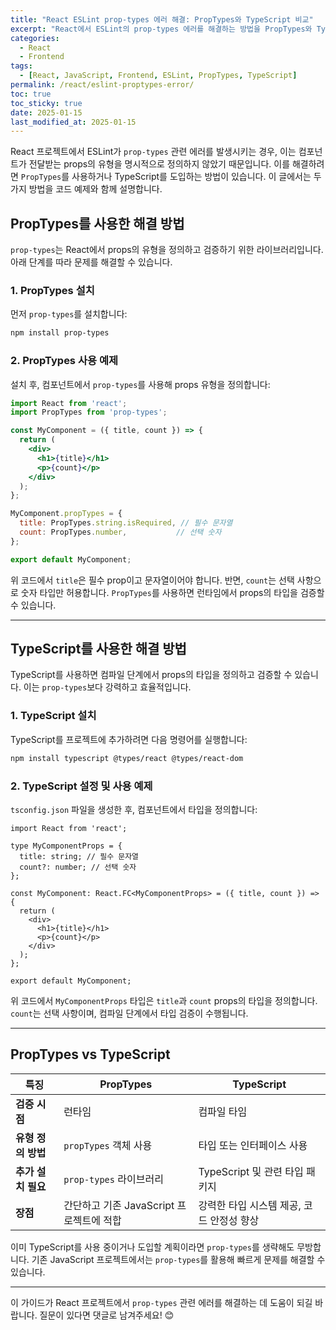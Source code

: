 ```yaml
---
title: "React ESLint prop-types 에러 해결: PropTypes와 TypeScript 비교"
excerpt: "React에서 ESLint의 prop-types 에러를 해결하는 방법을 PropTypes와 TypeScript를 활용한 두 가지 방식으로 설명합니다. 각각의 장단점을 알아보세요."
categories:
  - React
  - Frontend
tags:
  - [React, JavaScript, Frontend, ESLint, PropTypes, TypeScript]
permalink: /react/eslint-proptypes-error/
toc: true
toc_sticky: true
date: 2025-01-15
last_modified_at: 2025-01-15
---
```


React 프로젝트에서 ESLint가 `prop-types` 관련 에러를 발생시키는 경우, 이는 컴포넌트가 전달받는 props의 유형을 명시적으로 정의하지 않았기 때문입니다. 이를 해결하려면 `PropTypes`를 사용하거나 TypeScript를 도입하는 방법이 있습니다. 이 글에서는 두 가지 방법을 코드 예제와 함께 설명합니다.

## PropTypes를 사용한 해결 방법
`prop-types`는 React에서 props의 유형을 정의하고 검증하기 위한 라이브러리입니다. 아래 단계를 따라 문제를 해결할 수 있습니다.

### 1. PropTypes 설치
먼저 `prop-types`를 설치합니다:
```bash
npm install prop-types
```

### 2. PropTypes 사용 예제
설치 후, 컴포넌트에서 `prop-types`를 사용해 props 유형을 정의합니다:

```jsx
import React from 'react';
import PropTypes from 'prop-types';

const MyComponent = ({ title, count }) => {
  return (
    <div>
      <h1>{title}</h1>
      <p>{count}</p>
    </div>
  );
};

MyComponent.propTypes = {
  title: PropTypes.string.isRequired, // 필수 문자열
  count: PropTypes.number,           // 선택 숫자
};

export default MyComponent;
```

위 코드에서 `title`은 필수 prop이고 문자열이어야 합니다. 반면, `count`는 선택 사항으로 숫자 타입만 허용합니다. `PropTypes`를 사용하면 런타임에서 props의 타입을 검증할 수 있습니다.

---

## TypeScript를 사용한 해결 방법
TypeScript를 사용하면 컴파일 단계에서 props의 타입을 정의하고 검증할 수 있습니다. 이는 `prop-types`보다 강력하고 효율적입니다.

### 1. TypeScript 설치
TypeScript를 프로젝트에 추가하려면 다음 명령어를 실행합니다:
```bash
npm install typescript @types/react @types/react-dom
```

### 2. TypeScript 설정 및 사용 예제
`tsconfig.json` 파일을 생성한 후, 컴포넌트에서 타입을 정의합니다:

```tsx
import React from 'react';

type MyComponentProps = {
  title: string; // 필수 문자열
  count?: number; // 선택 숫자
};

const MyComponent: React.FC<MyComponentProps> = ({ title, count }) => {
  return (
    <div>
      <h1>{title}</h1>
      <p>{count}</p>
    </div>
  );
};

export default MyComponent;
```

위 코드에서 `MyComponentProps` 타입은 `title`과 `count` props의 타입을 정의합니다. `count`는 선택 사항이며, 컴파일 단계에서 타입 검증이 수행됩니다.

---

## PropTypes vs TypeScript
| 특징           | PropTypes                         | TypeScript                       |
|----------------|-----------------------------------|-----------------------------------|
| **검증 시점**   | 런타임                             | 컴파일 타임                       |
| **유형 정의 방법** | `propTypes` 객체 사용              | 타입 또는 인터페이스 사용          |
| **추가 설치 필요** | `prop-types` 라이브러리             | TypeScript 및 관련 타입 패키지      |
| **장점**        | 간단하고 기존 JavaScript 프로젝트에 적합 | 강력한 타입 시스템 제공, 코드 안정성 향상 |

이미 TypeScript를 사용 중이거나 도입할 계획이라면 `prop-types`를 생략해도 무방합니다. 기존 JavaScript 프로젝트에서는 `prop-types`를 활용해 빠르게 문제를 해결할 수 있습니다.

---

이 가이드가 React 프로젝트에서 `prop-types` 관련 에러를 해결하는 데 도움이 되길 바랍니다. 질문이 있다면 댓글로 남겨주세요! 😊


